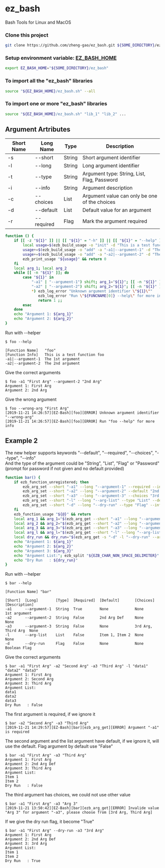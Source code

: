 # ez_bash
Bash Tools for Linux and MacOS
### Clone this project
```bash
git clone https://github.com/zheng-gao/ez_bash.git ${SOME_DIRECTORY}/ez_bash
```
### Setup environment variable: [__EZ_BASH_HOME__](https://github.com/zheng-gao/ez_bash)
```bash
export EZ_BASH_HOME="${SOME_DIRECTORY}/ez_bash"
```
### To import all the "ez_bash" libraries
```bash
source "${EZ_BASH_HOME}/ez_bash.sh" --all
```
### To import one or more "ez_bash" libraries
```bash
source "${EZ_BASH_HOME}/ez_bash.sh" "lib_1" "lib_2" ...
```
## Argument Artributes
| Short Name | Long Name | Type | Description |
| ---------- | --------- | ---- | ----------- |
| -s | --short | String | Short argument identifier |
| -l | --long | String | Long argument identifier |
| -t | --type | String | Argument type: String, List, Flag, Password |
| -i | --info | String | Argument description |
| -c | --choices | List | Argument value can only be one of the choices |
| -d | --default | List | Default value for an argument |
| -r | --required | Flag | Mark the argument required |

```bash
function () {
    if [[ -z "${1}" ]] || [[ "${1}" = "-h" ]] || [[ "${1}" = "--help" ]]; then
        local usage=$(ezb_build_usage -o "init" -d "This is a test function foo")
        usage+=$(ezb_build_usage -o "add" -a "-a1|--argument-1" -d "The 1st argument")
        usage+=$(ezb_build_usage -o "add" -a "-a2|--argument-2" -d "The 2nd argument")
        ezb_print_usage "${usage}" && return 0
    fi
    local arg_1; local arg_2
    while [[ -n "${1}" ]]; do
        case "${1}" in
            "-a1" | "--argument-1") shift; arg_1="${1}"; [[ -n "${1}" ]] && shift ;;
            "-a2" | "--argument-2") shift; arg_2="${1}"; [[ -n "${1}" ]] && shift ;;
            *) ezb_log_error "Unknown argument identifier \"${1}\""
               ezb_log_error "Run \"${FUNCNAME[0]} --help\" for more info" 
               return 1 ;;
        esac
    done
    echo "Argument 1: ${arg_1}"
    echo "Argument 2: ${arg_2}"
}
```
Run with --helper
```
$ foo --help

[Function Name]   "foo"
[Function Info]   This is a test function foo
-a1|--argument-1  The 1st argument
-a2|--argument-2  The 2nd argument

```
Give the correct arguments
```
$ foo -a1 "First Arg" --argument-2 "2nd Arg"
Argument 1: First Arg
Argument 2: 2nd Arg
```
Give the wrong argument
```
$ foo --wrong-arg "First Arg"
[2019-11-21 14:26:57][EZ-Bash][foo][ERROR] Unknown argument identifier "--wrong-arg"
[2019-11-21 14:26:57][EZ-Bash][foo][ERROR] Run "foo --help" for more info
```
## Example 2
The new helper supports keywords "--default", "--required", "--choices", "--type", "--info"</br>
And the type of the argument could be "String", "List", "Flag" or "Password" (prompt for password if not given and no default provided)
```bash
function bar() {
    if ezb_function_unregistered; then
        ezb_arg_set --short "-a1" --long "--argument-1" --required --info "1st argument" &&
        ezb_arg_set --short "-a2" --long "--argument-2" --default "2nd Arg Def" &&
        ezb_arg_set --short "-a3" --long "--argument-3" --choices "3rd Arg" "Third Arg" &&
        ezb_arg_set --short "-l" --long "--arg-list" --type "List" --default "Item 1" "Item 2" &&
        ezb_arg_set --short "-d" --long "--dry-run" --type "Flag" --info "Boolean Flag" || return 1
    fi
    ezb_function_usage "${@}" && return
    local arg_1 && arg_1="$(ezb_arg_get --short "-a1" --long "--argument-1" --arguments "${@}")" &&
    local arg_2 && arg_2="$(ezb_arg_get --short "-a2" --long "--argument-2" --arguments "${@}")" &&
    local arg_3 && arg_3="$(ezb_arg_get --short "-a3" --long "--argument-3" --arguments "${@}")" &&
    local arg_l && arg_l="$(ezb_arg_get --short "-l" --long "--arg-list" --arguments "${@}")" &&
    local dry_run && dry_run="$(ezb_arg_get -s "-d" -l "--dry-run" --arguments "${@}")" || return 1
    echo "Argument 1: ${arg_1}"
    echo "Argument 2: ${arg_2}"
    echo "Argument 3: ${arg_3}"
    echo "Argument List:"; ezb_split "${EZB_CHAR_NON_SPACE_DELIMITER}" "${arg_l}"
    echo "Dry Run   : ${dry_run}"
}
```
Run with --helper
```
$ bar --help

[Function Name] "bar"

[Short]  [Long]        [Type]  [Required]  [Default]       [Choices]           [Description]
-a1      --argument-1  String  True        None            None                1st argument
-a2      --argument-2  String  False       2nd Arg Def     None                None
-a3      --argument-3  String  False       None            3rd Arg, Third Arg  None
-l       --arg-list    List    False       Item 1, Item 2  None                None
-d       --dry-run     Flag    False       None            None                Boolean Flag

```
Give the correct arguments
```
$ bar -a1 "First Arg" -a2 "Second Arg" -a3 "Third Arg" -l "data1" "data2" "data3"
Argument 1: First Arg
Argument 2: Second Arg
Argument 3: Third Arg
Argument List:
data1
data2
data3
Dry Run   : False
```
The first argument is required, if we ignore it
```
$ bar -a2 "Second Arg" -a3 "Third Arg"
[2019-11-21 14:29:57][EZ-Bash][bar][ezb_arg_get][ERROR] Argument "-a1" is required
```
The second argument and the list argument have default, if we ignore it, will use the default. Flag argument by default use "False"
```
$ bar -a1 "First Arg" -a3 "Third Arg"
Argument 1: First Arg
Argument 2: 2nd Arg Def
Argument 3: Third Arg
Argument List:
Item 1
Item 2
Dry Run   : False
```
The third argument has choices, we could not use other value
```
$ bar -a1 "First Arg" -a3 "Arg 3"
[2019-11-21 13:50:42][EZ-Bash][bar][ezb_arg_get][ERROR] Invalide value "Arg 3" for argument "-a3", please choose from [3rd Arg, Third Arg]
```
If we give the dry run flag, it become "True"
```
$ bar -a1 "First Arg" --dry-run -a3 "3rd Arg"
Argument 1: First Arg
Argument 2: 2nd Arg Def
Argument 3: 3rd Arg
Argument List:
Item 1
Item 2
Dry Run   : True
```